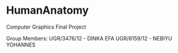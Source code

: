 # HumanAnatomy
Computer Graphics Final Project

Group Members: 
UGR/3476/12 - DINKA EFA
UGR/8159/12 - NEBIYU YOHANNES
